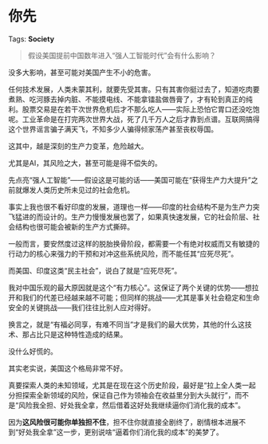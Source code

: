 # 你先

Tags: **Society**

> 假设美国提前中国数年进入“强人工智能时代”会有什么影响？



没多大影响，甚至可能对美国产生不小的危害。

任何技术发展，人类未蒙其利，就要先受其害。只有其害你挺过去了，知道吃肉要煮熟、吃河豚去掉内脏、不能摸电线、不能拿镭盐做唇膏了，才有轮到真正的纯利。股票交易是在若干次世界危机后才不那么吃人——实际上恐怕它胃口还没吃饱呢。工业革命是在打完两次世界大战，死了几千万人之后才靠到点谱。互联网搞得这个世界谣言骗子满天飞，不知多少人骗得倾家荡产甚至丧权辱国。

这其中，越是深刻的生产力变革，危险越大。

尤其是AI，其风险之大，甚至可能是得不偿失的。

先点亮“强人工智能”——假设这是可能的话——美国可能在“获得生产力大提升”之前就爆发人类历史所未见过的社会危机。

事实上我也很不看好印度的发展，道理也一样——印度的社会结构不是为生产力突飞猛进的而设计的。生产力慢慢发展也罢了，如果真快速发展，它的社会阶层、社会结构也很可能会被新的生产方式撕碎。

一般而言，要安然度过这样的脱胎换骨阶段，都需要一个有绝对权威而又有敏捷的行动力的核心来强力的干预和对冲这些系统风险，而不能任其“应死尽死”。

而美国、印度这类“民主社会”，说白了就是“应死尽死”。

我对中国乐观的最大原因就是这个“有力核心”。这保证了两个关键的优势——想拉开和我们的代差已经越来越不可能；但同样的挑战——尤其是事关社会稳定和生命安全的关键挑战——我们往往比别人应对得好。

换言之，就是“有福必同享，有难不同当”才是我们的最大优势，其他的什么这技术、那占比只是这种特性造成的结果。

没什么好慌的。

其实老实说，美国这个格局非常不好。

真要探索人类的未知领域，尤其是在现在这个历史阶段，最好是“拉上全人类一起分担探索全新领域的风险，保证自己作为领袖会在收益里分到大头就行”，而不是“风险我全担、好处我全拿，然后借着这好处我继续逼你们消化我的成本”。

因为**这风险很可能你单独担不住**，担不住你就直接全剧终了，剧情根本进展不到“好处我全拿”这一步，更别说啥“逼着你们消化我的成本”的美梦了。



